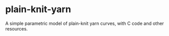 # plain-knit-yarn
A simple parametric model of plain-knit yarn curves, with C code and other resources.
